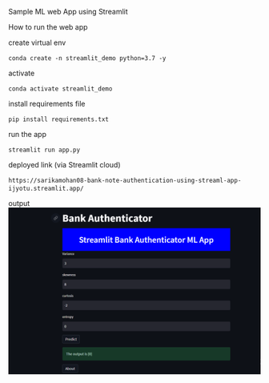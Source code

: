 Sample ML web App using Streamlit


How to run the web app

create virtual env 
```
conda create -n streamlit_demo python=3.7 -y

```
activate
```
conda activate streamlit_demo

```
install requirements file

```
pip install requirements.txt

```
run the app

```
streamlit run app.py

```

deployed link (via Streamlit cloud)

```
https://sarikamohan08-bank-note-authentication-using-streaml-app-ijyotu.streamlit.app/

```

output
![Screenshot](Capture.PNG)

